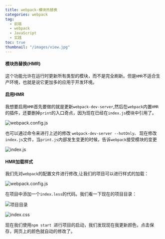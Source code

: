 ```yaml
---
title: webpack-模块热替换
categories: webpack
tag:
  - 前端
  - webpack
  - JavaScript
  - 实践
toc: true
thumbnail: "/images/view.jpg"
---
```

#### 模块热替换(HMR)
这个功能允许在运行时更新所有类型的模块，而不是完全刷新。但是`HMR`不适合生产环境，也就是说它更加多的应用于开发环境。
<!--more-->
#### 启用HMR
我想要启用`HMR`首先要做的就是更新`webpack-dev-server`,然后在`webpack`内置`HMR`的插件，还要删掉`print`的入口奇点，因为现在已经在`index.js`模块中引用了。

![webpack.config.js](https://upload-images.jianshu.io/upload_images/13681871-cabd16fa62def6c2.png?imageMogr2/auto-orient/strip%7CimageView2/2/w/1240)

也可以通过命令来进行上述的修改 `webpack-dev-server --hotOnly。`
现在修改`index.js`文件，当`print.js`内部发生变更的时候，告诉`webpack`接受模块的变更

![index.js](https://upload-images.jianshu.io/upload_images/13681871-7e361f721b3db99b.png?imageMogr2/auto-orient/strip%7CimageView2/2/w/1240)


#### HMR加载样式

我们先对`webpack`的配置文件进行修改,让我们的项目可以进行样式的加载：

![webpack.config.js](https://upload-images.jianshu.io/upload_images/13681871-1bb5fbcb47afd59a.png?imageMogr2/auto-orient/strip%7CimageView2/2/w/1240)

在项目中添加一个`index.less`的代码。我们看一下现在的项目目录：

![项目目录](https://upload-images.jianshu.io/upload_images/13681871-f2ed5d560d4ab4fc.png?imageMogr2/auto-orient/strip%7CimageView2/2/w/1240)

![index.css](https://upload-images.jianshu.io/upload_images/13681871-2b525dab1807cac8.png?imageMogr2/auto-orient/strip%7CimageView2/2/w/1240)

现在我们使用`npm start `进行项目的启动，我们发现现在我更新颜色，点击保存，网页上的颜色就自动的修改了。












